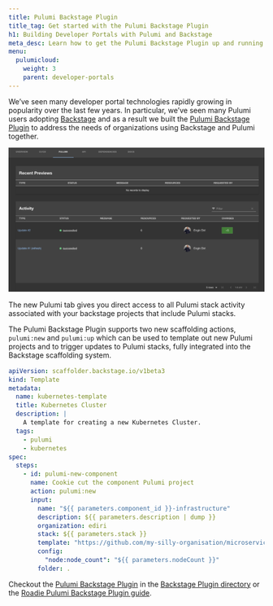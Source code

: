 ```yaml
---
title: Pulumi Backstage Plugin
title_tag: Get started with the Pulumi Backstage Plugin
h1: Building Developer Portals with Pulumi and Backstage
meta_desc: Learn how to get the Pulumi Backstage Plugin up and running!
menu:
  pulumicloud:
    weight: 3
    parent: developer-portals
---
```


We’ve seen many developer portal technologies rapidly growing in popularity over the last few years.  In particular, we’ve seen many Pulumi users adopting [Backstage](https://backstage.io/) and as a result we built the [Pulumi Backstage Plugin](blog/pulumi-backstage-plugin/) to address the needs of organizations using Backstage and Pulumi together.

![Pulumi Backstage Plugin Activity screenshot](pulumi_backstage_plugin_activity.png)

The new Pulumi tab gives you direct access to all Pulumi stack activity associated with your backstage projects that include Pulumi stacks.

The Pulumi Backstage Plugin supports two new scaffolding actions, `pulumi:new` and `pulumi:up` which can be used to template out new Pulumi projects and to trigger updates to Pulumi stacks, fully integrated into the Backstage scaffolding system.

```yaml
apiVersion: scaffolder.backstage.io/v1beta3
kind: Template
metadata:
  name: kubernetes-template
  title: Kubernetes Cluster
  description: |
    A template for creating a new Kubernetes Cluster.
  tags:
    - pulumi
    - kubernetes
spec:
  steps:
    - id: pulumi-new-component
      name: Cookie cut the component Pulumi project
      action: pulumi:new
      input:
        name: "${{ parameters.component_id }}-infrastructure"
        description: ${{ parameters.description | dump }}
        organization: ediri
        stack: ${{ parameters.stack }}
        template: "https://github.com/my-silly-organisation/microservice-civo/tree/main/infrastructure-${{ parameters.cloud }}-${{ parameters.language }}"
        config:
          "node:node_count": "${{ parameters.nodeCount }}"
        folder: .
```

Checkout the [Pulumi Backstage Plugin](https://github.com/pulumi/pulumi-backstage-plugin) in the [Backstage Plugin directory](https://backstage.io/plugins/) or the [Roadie Pulumi Backstage Plugin guide](https://roadie.io/backstage/plugins/pulumi/).
